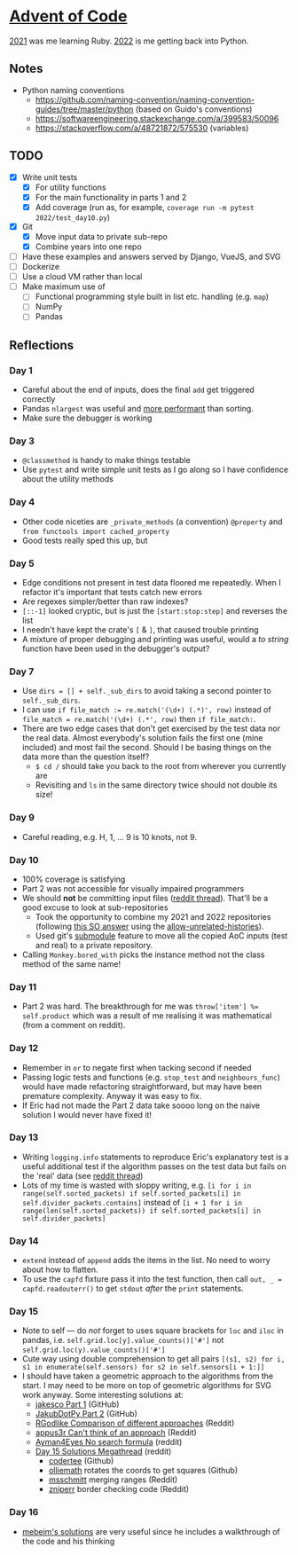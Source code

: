 # [Advent of Code](https://adventofcode.com/)

[2021](/2021/) was me learning Ruby. [2022](/2022/) is me getting back into Python.

## Notes

- Python naming conventions
  - https://github.com/naming-convention/naming-convention-guides/tree/master/python (based on
  Guido's conventions)
  - https://softwareengineering.stackexchange.com/a/399583/50096
  - https://stackoverflow.com/a/48721872/575530 (variables)

## TODO

- [x] Write unit tests
  - [x] For utility functions
  - [x] For the main functionality in parts 1 and 2
  - [x] Add coverage (run as, for example, `coverage run -m pytest 2022/test_day10.py`)
- [x] Git
  - [x] Move input data to private sub-repo
  - [x] Combine years into one repo
- [ ] Have these examples and answers served by Django, VueJS, and SVG
- [ ] Dockerize
- [ ] Use a cloud VM rather than local
- [ ] Make maximum use of
  - [ ] Functional programming style built in list etc. handling (e.g. `map`)
  - [ ] NumPy
  - [ ] Pandas

## Reflections

### Day 1

- Careful about the end of inputs, does the final `add` get triggered correctly
- Pandas `nlargest` was useful and [more performant](https://pandas.pydata.org/docs/reference/api/pandas.DataFrame.nlargest.html#pandas.DataFrame.nlargest) than sorting.
- Make sure the debugger is working

### Day 3

- `@classmethod` is handy to make things testable
- Use `pytest` and write simple unit tests as I go along so I have confidence about the utility methods

### Day 4

- Other code niceties are `_private_methods` (a convention) `@property` and `from functools import cached_property`
- Good tests really sped this up, but

### Day 5

- Edge conditions not present in test data floored me repeatedly. When I refactor it's important that tests catch new errors
- Are regexes simpler/better than raw indexes?
- `[::-1]` looked cryptic, but is just the `[start:stop:step]` and reverses the list
- I needn't have kept the crate's `[` & `]`, that caused trouble printing
- A mixture of proper debugging and printing was useful, would a _to string_ function have been used in the debugger's output?

### Day 7

- Use `dirs = [] + self._sub_dirs` to avoid taking a second pointer to `self._sub_dirs`.
- I can use `if file_match := re.match('(\d+) (.*)', row)` instead of `file_match = re.match('(\d+) (.*', row)` then `if file_match:`.
- There are two edge cases that don't get exercised by the test data nor the real data. Almost everybody's solution fails the first one (mine included) and most fail the second. Should I be
basing things on the data more than the question itself?
  - `$ cd /` should take you back to the root from wherever you currently are
  - Revisiting and `ls` in the same directory twice should not double its size!

### Day 9

- Careful reading, e.g. H, 1, … 9 is 10 knots, not 9.

### Day 10

- 100% coverage is satisfying
- Part 2 was not accessible for visually impaired programmers
- We should **not** be committing input files ([reddit thread](https://www.reddit.com/r/adventofcode/comments/zh2hk0/2022friendly_reminder_dont_commit_your_input/)). That'll be a good excuse to look at sub-repositories
  - Took the opportunity to combine my 2021 and 2022 repositories (following [this SO answer](https://stackoverflow.com/a/10548919/575530) using the [allow-unrelated-histories](https://git-scm.com/docs/git-merge#Documentation/git-merge.txt---allow-unrelated-histories)).
  - Used git's [submodule](https://git-scm.com/book/en/v2/Git-Tools-Submodules#_starting_submodules) feature to move all the copied AoC inputs (test and real) to a private repository.
- Calling `Monkey.bored_with` picks the instance method not the class method of the same name!

### Day 11

- Part 2 was hard. The breakthrough for me was `throw['item'] %= self.product` which was a result of
me realising it was mathematical (from a comment on reddit).

### Day 12

- Remember in `or` to negate first when tacking second if needed
- Passing logic tests and functions (e.g. `stop_test` and `neighbours_func`) would have made
refactoring straightforward, but may have been premature complexity. Anyway it was easy to fix.
- If Eric had not made the Part 2 data take soooo long on the naive solution I would never have
fixed it!

### Day 13

- Writing `logging.info` statements to reproduce Eric's explanatory test is a useful additional test
if the algorithm passes on the test data but fails on the 'real' data (see [reddit thread](https://old.reddit.com/r/adventofcode/comments/zkq7qk/2022_day_13_part_1_debugging_advice_please/))
- Lots of my time is wasted with sloppy writing, e.g. `[i for i in range(self.sorted_packets) if self.sorted_packets[i] in self.divider_packets.contains]` instead of `[i + 1 for i in range(len(self.sorted_packets)) if self.sorted_packets[i] in self.divider_packets]`

### Day 14

- `extend` instead of `append` adds the items in the list. No need to worry about how to flatten.
- To use the `capfd` fixture pass it into the test function, then call `out, _ = capfd.readouterr()`
to get `stdout` _after_ the `print` statements.

### Day 15

- Note to self — do *not* forget to uses square brackets for `loc` and `iloc` in pandas, i.e.
`self.grid.loc[y].value_counts()['#']` not `self.grid.loc(y).value_counts()['#']`
- Cute way using double comprehension to get all pairs `[(s1, s2) for i, s1 in enumerate(self.sensors) for s2 in self.sensors[i + 1:]]`
- I should have taken a geometric approach to the algorithms from the start. I may need to be more on
top of geometric algorithms for SVG work anyway. Some interesting solutions at:
  - [jakesco Part 1](https://github.com/jakesco/AOC2022/blob/main/aoc/solutions/day15.py) (GitHub)
  - [JakubDotPy Part 2](https://github.com/JakubDotPy/aoc2022/blob/master/day15/part2.py) (GitHub)
  - [RGodlike Comparison of different approaches](https://old.reddit.com/r/adventofcode/comments/zml8ee/2022_day_15_part_2_comparison_of_different/) (Reddit)
  - [appus3r Can't think of an approach](https://old.reddit.com/r/adventofcode/comments/zmjcgl/2022_day_15_part_2_python_cant_think_of_an/) (Reddit)
  - [Ayman4Eyes No search formula](https://old.reddit.com/r/adventofcode/comments/zmjzu7/2022_day_15_part_2_no_search_formula/) (reddit)
  - [Day 15 Solutions Megathread](https://old.reddit.com/r/adventofcode/comments/zmcn64/2022_day_15_solutions/) (reddit)
    - [codertee](https://github.com/codertee/adventofcode/blob/af3563f8993b7cad46d1f674bf8d192cd4361ff8/adventofcode/solutions/y2022/d15.py) (Github)
    - [olliemath](https://github.com/olliemath/AdventOfCode/blob/master/2022/day_15/solution.py) rotates the coords to get squares (Github)
    - [msschmitt](https://old.reddit.com/r/adventofcode/comments/zmcn64/2022_day_15_solutions/j0ed813/) merging ranges (Reddit)
    - [zniperr](https://old.reddit.com/r/adventofcode/comments/zmcn64/2022_day_15_solutions/j0dvz1y/) border checking code (Reddit)

### Day 16

- [mebeim's solutions](https://github.com/mebeim/aoc/tree/master/2022) are very useful since he
includes a walkthrough of the code and his thinking